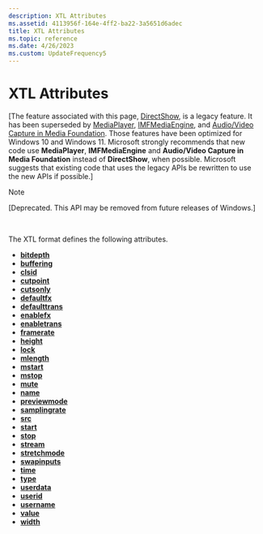 ```yaml
---
description: XTL Attributes
ms.assetid: 4113956f-164e-4ff2-ba22-3a5651d6adec
title: XTL Attributes
ms.topic: reference
ms.date: 4/26/2023
ms.custom: UpdateFrequency5
---
```


# XTL Attributes

\[The feature associated with this page, [DirectShow](/windows/win32/directshow/directshow), is a legacy feature. It has been superseded by [MediaPlayer](/uwp/api/Windows.Media.Playback.MediaPlayer), [IMFMediaEngine](/windows/win32/api/mfmediaengine/nn-mfmediaengine-imfmediaengine), and [Audio/Video Capture in Media Foundation](/windows/win32/medfound/audio-video-capture-in-media-foundation). Those features have been optimized for Windows 10 and Windows 11. Microsoft strongly recommends that new code use **MediaPlayer**, **IMFMediaEngine** and **Audio/Video Capture in Media Foundation** instead of **DirectShow**, when possible. Microsoft suggests that existing code that uses the legacy APIs be rewritten to use the new APIs if possible.\]

> [!Note]  
> \[Deprecated. This API may be removed from future releases of Windows.\]

 

The XTL format defines the following attributes.

-   [**bitdepth**](bitdepth-attribute.md)
-   [**buffering**](buffering-attribute.md)
-   [**clsid**](clsid-attribute.md)
-   [**cutpoint**](cutpoint-attribute.md)
-   [**cutsonly**](cutsonly-attribute.md)
-   [**defaultfx**](defaultfx-attribute.md)
-   [**defaulttrans**](defaulttrans-attribute.md)
-   [**enablefx**](enablefx-attribute.md)
-   [**enabletrans**](enabletrans-attribute.md)
-   [**framerate**](framerate-attribute.md)
-   [**height**](height-attribute.md)
-   [**lock**](lock-attribute.md)
-   [**mlength**](mlength-attribute.md)
-   [**mstart**](mstart-attribute.md)
-   [**mstop**](mstop-attribute.md)
-   [**mute**](mute-attribute.md)
-   [**name**](name-attribute.md)
-   [**previewmode**](previewmode-attribute.md)
-   [**samplingrate**](samplingrate-attribute.md)
-   [**src**](src-attribute.md)
-   [**start**](start-attribute.md)
-   [**stop**](stop-attribute.md)
-   [**stream**](stream-attribute.md)
-   [**stretchmode**](stretchmode-attribute.md)
-   [**swapinputs**](swapinputs-attribute.md)
-   [**time**](time-attribute.md)
-   [**type**](type-attribute.md)
-   [**userdata**](userdata-attribute.md)
-   [**userid**](userid-attribute.md)
-   [**username**](username-attribute.md)
-   [**value**](value-attribute.md)
-   [**width**](width-attribute.md)

 

 



